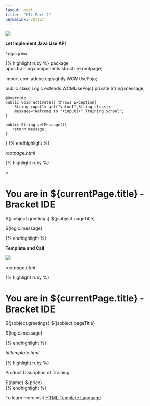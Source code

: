 ```yaml
---
layout: post
title:  "HTL Part 2"
permalink: /htl2/
---
```


<img src="{{ site.baseurl }}/assets/img/htl1.png"/><br>

<b>Let Implement Java Use API</b><br>

<i>Logic.java</i><br>

{% highlight ruby %}
package apps.training.components.structure.rootpage;

import com.adobe.cq.sightly.WCMUsePojo;

public class Logic extends WCMUsePojo{
    private String message;
    
    @Override
    public void activate() throws Exception{
        String input1= get("value1",String.class);
        message="Welcome to "+input1+" Training School";
    }
    
    public String getMessage(){
       return message;
    }
}
{% endhighlight %}


<i>rootpage.html</i>

{% highlight ruby %}

<<h1>You are in ${currentPage.title} - Bracket IDE</h1>
<div data-sly-resource="${@path='title',resourceType='/libs/wcm/foundation/components/title'}" />

<div data-sly-use.jsobject="${'script.js' @value1='adobe',value2='System'}">

${jsobject.greetings}
${jsobject.pageTitle}

</div>    
<div data-sly-use.logic="${'Logic' @value1='Shubham'}">

${logic.message}
    
</div>    

<div data-sly-include="footer.html" />


{% endhighlight %}
<br>

<b>Template and Call</b><br>

<img src="{{ site.baseurl }}/assets/img/htl2.png"/><br>

<i>rootpage.html</i>

{% highlight ruby %}

<h1>You are in ${currentPage.title} - Bracket IDE</h1>
<div data-sly-resource="${@path='title',resourceType='/libs/wcm/foundation/components/title'}" />

<div data-sly-use.jsobject="${'script.js' @value1='adobe',value2='System'}">

${jsobject.greetings}
${jsobject.pageTitle}

</div>    
<div data-sly-use.logic="${'Logic' @value1='Shubham'}">

${logic.message}
    
</div>  


<div data-sly-use.productTemplate="htltemplate.html" data-sly-call="${productTemplate.product @name='shirt',price=80}"/>

<div data-sly-include="footer.html" />


{% endhighlight %}

<i>htltemplate.html</i><br>

{% highlight ruby %}
<div data-sly-template.product="${@ name,price}">
<p>Product Discription of Training</p>
${name}
${price}
</div>
{% endhighlight %}

To learn more visit [HTML Template Language][HTML Template Language]

[HTML Template Language]:http://blogs.adobe.com/experiencedelivers/experience-management/htl-intro-part-1/